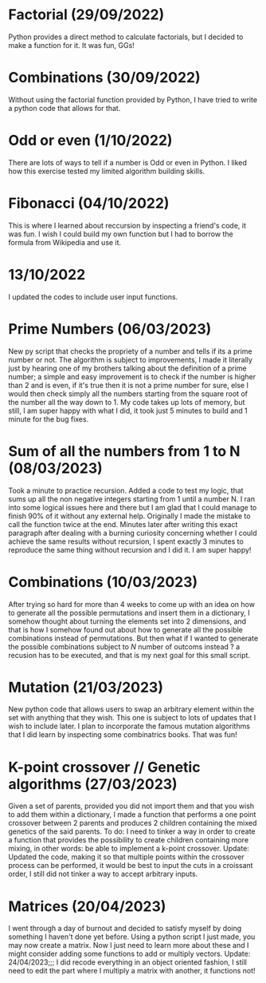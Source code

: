 # Factorial (29/09/2022)

Python provides a  direct method to calculate factorials, but I decided to make a function for it. It was fun, GGs!

# Combinations (30/09/2022)

Without using the factorial function provided by Python, I have tried to write a python code that allows for that.

# Odd or even (1/10/2022)

There are lots of ways to tell if a number is Odd or even in Python. 
I liked how this exercise tested my limited algorithm building skills.

# Fibonacci (04/10/2022)

This is where I learned about reccursion by inspecting a friend's code, it was fun. 
I wish I could build my own function but I had to borrow the formula from Wikipedia and use it.

# 13/10/2022
I updated the codes to include user input functions. 

# Prime Numbers (06/03/2023)

New py script that checks the propriety of a number and tells if its a prime number or not. The algorithm is subject to improvements, I made it literally just by hearing one of my brothers talking about the definition of a prime number; a simple and easy improvement is to check if the number is higher than 2 and is even, if it's true then it is not a prime number for sure, else I would then check simply all the numbers starting from the square root of the number all the way down to 1. My code takes up lots of memory, but still, I am super happy with what I did, it took just 5 minutes to build and 1 minute for the bug fixes.

# Sum of all the numbers from 1 to N (08/03/2023)

Took a minute to practice recursion. Added a code to test my logic, that sums up all the non negative integers starting from 1 until a number N. I ran into some logical issues here and there but I am glad that I could manage to finish 90% of it without any external help. Originally I made the mistake to call the function twice at the end. Minutes later after writing this exact paragraph after dealing with a burning curiosity concerning whether I could achieve the same results without recursion, I spent exactly 3 minutes to reproduce the same thing without recursion and I did it. I am super happy!

# Combinations (10/03/2023)

After trying so hard for more than 4 weeks to come up with an idea on how to generate all the possible permutations and insert them in a dictionary, I somehow thought about turning the elements set into 2 dimensions, and that is how I somehow found out about how to generate all the possible combinations instead of permutations. But then what if I wanted to generate the possible combinations subject to $N$ number of outcoms instead ? a recusion has to be executed, and that is my next goal for this small script.

# Mutation (21/03/2023)

New python code that allows users to swap an arbitrary element within the set with anything that they wish. This one is subject to lots of updates that I wish to include later. I plan to incorporate the famous mutation algorithms that I did learn by inspecting some combinatrics books. That was fun!

# K-point crossover // Genetic algorithms (27/03/2023)

Given a set of parents, provided you did not import them and that you wish to add them within a dictionary, I made a function that performs a one point crossover between 2 parents and produces 2 children containing the mixed genetics of the said parents. To do: I need to tinker a way in order to create a function that provides the possibility to create children containing more mixing, in other words: be able to implement a k-point crossover.
Update: Updated the code, making it so that multiple points within the crossover process can be performed, it would be best to input the cuts in a croissant order, I still did not tinker a way to accept arbitrary inputs. 


# Matrices (20/04/2023)

I went through a day of burnout and decided to satisfy myself by doing something I haven't done yet before. Using a python script I just made, you may now create a matrix. Now I just need to learn more about these and I might consider adding some functions to add or multiply vectors.
Update: 24/04/2023;;; I did recode everything in an object oriented fashion, I still need to edit the part where I multiply a matrix with another, it functions not!
